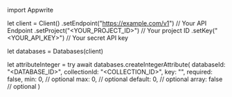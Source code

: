 import Appwrite

let client = Client()
    .setEndpoint("https://example.com/v1") // Your API Endpoint
    .setProject("<YOUR_PROJECT_ID>") // Your project ID
    .setKey("<YOUR_API_KEY>") // Your secret API key

let databases = Databases(client)

let attributeInteger = try await databases.createIntegerAttribute(
    databaseId: "<DATABASE_ID>",
    collectionId: "<COLLECTION_ID>",
    key: "",
    required: false,
    min: 0, // optional
    max: 0, // optional
    default: 0, // optional
    array: false // optional
)

